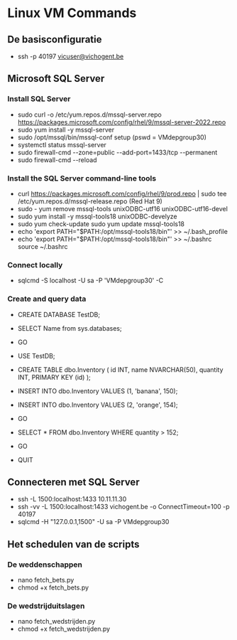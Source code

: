 # Linux VM Commands

## De basisconfiguratie

- ssh -p 40197 vicuser@vichogent.be

## Microsoft SQL Server

### Install SQL Server
- sudo curl -o /etc/yum.repos.d/mssql-server.repo https://packages.microsoft.com/config/rhel/9/mssql-server-2022.repo
- sudo yum install -y mssql-server
- sudo /opt/mssql/bin/mssql-conf setup (pswd = VMdepgroup30)
- systemctl status mssql-server
- sudo firewall-cmd --zone=public --add-port=1433/tcp --permanent
- sudo firewall-cmd --reload

### Install the SQL Server command-line tools
- curl https://packages.microsoft.com/config/rhel/9/prod.repo | sudo tee /etc/yum.repos.d/mssql-release.repo (Red Hat 9)
- sudo - yum remove mssql-tools unixODBC-utf16 unixODBC-utf16-devel
- sudo yum install -y mssql-tools18 unixODBC-develyze
- sudo yum check-update sudo yum update mssql-tools18
- echo 'export PATH="$PATH:/opt/mssql-tools18/bin"' >> ~/.bash_profile
- echo 'export PATH="$PATH:/opt/mssql-tools18/bin"' >> ~/.bashrc source ~/.bashrc

### Connect locally
- sqlcmd -S localhost -U sa -P 'VMdepgroup30' -C

### Create and query data
- CREATE DATABASE TestDB;
- SELECT Name from sys.databases;
- GO

- USE TestDB;
- CREATE TABLE dbo.Inventory ( id INT, name NVARCHAR(50), quantity INT, PRIMARY KEY (id) );
- INSERT INTO dbo.Inventory VALUES (1, 'banana', 150);
- INSERT INTO dbo.Inventory VALUES (2, 'orange', 154);
- GO

- SELECT * FROM dbo.Inventory WHERE quantity > 152;
- GO

- QUIT

## Connecteren met SQL Server

- ssh -L 1500:localhost:1433 10.11.11.30
- ssh -vv -L 1500:localhost:1433 vichogent.be -o ConnectTimeout=100 -p 40197
- sqlcmd -H "127.0.0.1,1500" -U sa -P VMdepgroup30

## Het schedulen van de scripts

### De weddenschappen
- nano fetch_bets.py
- chmod +x fetch_bets.py

### De wedstrijduitslagen
- nano fetch_wedstrijden.py
- chmod +x fetch_wedstrijden.py